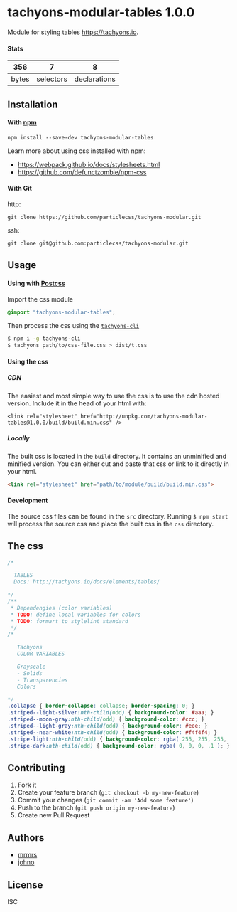 # tachyons-modular-tables 1.0.0

Module for styling tables https://tachyons.io.

#### Stats

356 | 7 | 8
---|---|---
bytes | selectors | declarations

## Installation

#### With [npm](https://npmjs.com)

```
npm install --save-dev tachyons-modular-tables
```

Learn more about using css installed with npm:
* https://webpack.github.io/docs/stylesheets.html
* https://github.com/defunctzombie/npm-css

#### With Git

http:
```
git clone https://github.com/particlecss/tachyons-modular.git
```

ssh:
```
git clone git@github.com:particlecss/tachyons-modular.git
```

## Usage

#### Using with [Postcss](https://github.com/postcss/postcss)

Import the css module

```css
@import "tachyons-modular-tables";
```

Then process the css using the [`tachyons-cli`](https://github.com/tachyons-css/tachyons-cli)

```sh
$ npm i -g tachyons-cli
$ tachyons path/to/css-file.css > dist/t.css
```

#### Using the css

##### CDN
The easiest and most simple way to use the css is to use the cdn hosted version. Include it in the head of your html with:

```
<link rel="stylesheet" href="http://unpkg.com/tachyons-modular-tables@1.0.0/build/build.min.css" />
```

##### Locally
The built css is located in the `build` directory. It contains an unminified and minified version.
You can either cut and paste that css or link to it directly in your html.

```html
<link rel="stylesheet" href="path/to/module/build/build.min.css">
```

#### Development

The source css files can be found in the `src` directory.
Running `$ npm start` will process the source css and place the built css in the `css` directory.

## The css

```css
/*

  TABLES
  Docs: http://tachyons.io/docs/elements/tables/

*/
/**
 * Dependengies (color variables)
 * TODO: define local variables for colors
 * TODO: formart to stylelint standard
 */
/*

   Tachyons
   COLOR VARIABLES

   Grayscale
   - Solids
   - Transparencies
   Colors

*/
.collapse { border-collapse: collapse; border-spacing: 0; }
.striped--light-silver:nth-child(odd) { background-color: #aaa; }
.striped--moon-gray:nth-child(odd) { background-color: #ccc; }
.striped--light-gray:nth-child(odd) { background-color: #eee; }
.striped--near-white:nth-child(odd) { background-color: #f4f4f4; }
.stripe-light:nth-child(odd) { background-color: rgba( 255, 255, 255, .1 ); }
.stripe-dark:nth-child(odd) { background-color: rgba( 0, 0, 0, .1 ); }
```

## Contributing

1. Fork it
2. Create your feature branch (`git checkout -b my-new-feature`)
3. Commit your changes (`git commit -am 'Add some feature'`)
4. Push to the branch (`git push origin my-new-feature`)
5. Create new Pull Request

## Authors

* [mrmrs](http://mrmrs.io)
* [johno](http://johnotander.com)

## License

ISC

